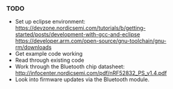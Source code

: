 ### TODO

- Set up eclipse environment:
https://devzone.nordicsemi.com/tutorials/b/getting-started/posts/development-with-gcc-and-eclipse
https://developer.arm.com/open-source/gnu-toolchain/gnu-rm/downloads
- Get example code working
- Read through existing code
- Work through the Bluetooth chip datasheet:  http://infocenter.nordicsemi.com/pdf/nRF52832_PS_v1.4.pdf
- Look into firmware updates via the Bluetooth module.
